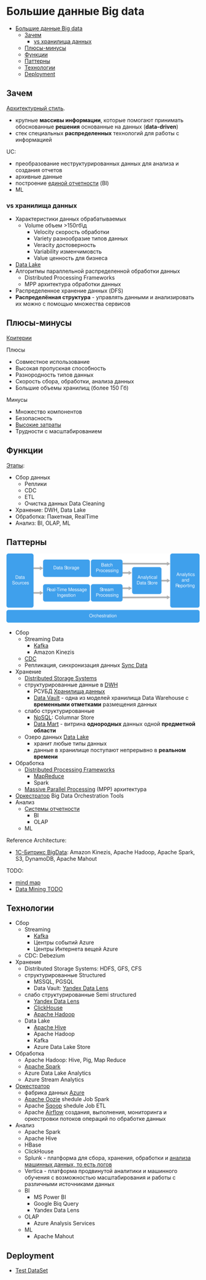 # Большие данные Big data

- [Большие данные Big data](#большие-данные-big-data)
  - [Зачем](#зачем)
    - [vs хранилища данных](#vs-хранилища-данных)
  - [Плюсы-минусы](#плюсы-минусы)
  - [Функции](#функции)
  - [Паттерны](#паттерны)
  - [Технологии](#технологии)
  - [Deployment](#deployment)

## Зачем

[Архитектурный стиль](../arch.styles.md).

- крупные __массивы информации__, которые помогают принимать обоснованные __решения__ основанные на данных (__data-driven__)
- стек специальных __распределенных__ технологий для работы с информацией

UC:

- преобразование неструктурированных данных для анализа и создания отчетов
- архивные данные
- построение [единой отчетности](../system.class/report.md) (BI)
- ML

### vs хранилища данных

- Характеристики данных обрабатываемых
  - Volume объем >150гб\д
	- Velocity скорость обработки
	- Variety разнообразие типов данных
	- Veracity достоверность
	- Variability изменчимовсть
	- Value ценность для бизнеса
- [Data Lake](../pattern/system.design/data.lake.md#vs-хранилища-данных)
- Алгоритмы параллельной распределенной обработки данных
  - Distributed Processing Frameworks
  - MPP архитектура обработки данных
- Распределенное хранение данных (DFS)
- __Распределённая структура__ - управлять данными и анализировать их можно с помощью множества сервисов

## Плюсы-минусы

[Критерии](../arch.criteria.md)

Плюсы

- Совместное использование
- Высокая пропускная способность
- Разнородность типов данных
- Скорость сбора, обработки, анализа данных
- Большие объемы хранилищ (более 150 Гб)

Минусы

- Множество компонентов
- Безопасность
- [Высокие затраты](https://yandex.cloud/ru/docs/glossary/bigdata)
- Трудности с масштабированием

## Функции

[Этапы](https://practicum.yandex.ru/blog/chto-takoe-big-data/):

- Сбор данных
  - Реплики
  - CDC
  - ETL
  - Очистка данных Data Cleaning
- Хранение: DWH, Data Lake
- Обработка: Пакетная, RealTime
- Анализ: BI, OLAP, ML

## Паттерны

![arch](../../img/arch/big.data.arch.svg)

- Сбор
  - Streaming Data
    - [Kafka](../../technology/middleware/messagebus/kafka.md)
    - Amazon Kinezis
  - [CDC](../system.class/cdc.md)
  - Репликация, синхронизация данных [Sync Data](../pattern/sync.data.md)
- Хранение
  - [Distributed Storage Systems](../../technology/filesystem/dfs.md)
  - структурированные данные в [DWH](../system.class/dwh.md)
      - РСУБД [Хранилища данных](../store.md)
      - [Data Vault](../pattern/system.design/data.vault.md) - одна из моделей хранилища Data Warehouse с __временными отметками__ размещения данных
  - слабо структурированные
    - [NoSQL](../store.nosql.md): Columnar Store  
    - [Data Mart](../pattern/system.design/data.mart.md) - витрина __однородных__ данных одной __предметной области__
  - Озеро данных [Data Lake](../pattern/system.design/data.lake.md)
    - хранит любые типы данных
    - данные в хранилище поступают непрерывно в __реальном времени__
- Обработка
  - [Distributed Processing Frameworks](https://gogeometry.com/software/big-data-mind-map.html)
    - [MapReduce](../pattern/system.design/map.reduce.md)
    - Spark
  - [Massive Parallel Processing](mpp.md) (MPP) архитектура
- [Оркестратор](https://docs.microsoft.com/ru-ru/azure/architecture/guide/architecture-styles/big-data) Big Data Orchestration Tools
- Анализ
  - [Системы отчетности](../system.class/report.md)
    - BI
    - OLAP
  - ML

Reference Architecture:

- [1С-Битрикс BigData](http://habrahabr.ru/post/272041/): Amazon Kinezis, Apache Hadoop, Apache Spark, S3, DynamoDB, Apache Mahout

TODO:

- [mind map](https://360digitmg.com/mindmap/big-data)
- [Data Mining TODO](https://coderlessons.com/tutorials/bolshie-dannye-i-analitika/teoriia-khraneniia-dannykh/21-data-mining-protiv-khranilishcha-dannykh)

## Технологии

- Сбор
  - Streaming
    - [Kafka](../../technology/middleware/messagebus/kafka.md)
    - Центры событий Azure
    - Центры Интернета вещей Azure
  - CDC: Debezium
- Хранение
  - Distributed Storage Systems: HDFS, GFS, CFS
  - структурированные Structured
    - MSSQL, PGSQL
    - Data Vault: [Yandex Data Lens](../../technology/store/yandex.data.lens.md)
  - слабо структурированные Semi structured
    - [Yandex Data Lens](../../technology/store/yandex.data.lens.md)
    - [ClickHouse](../../technology/store/clickhouse.md)
    - [Apache Hadoop](../../technology/store/apache.hadoop.md)
  - Data Lake
    - [Apache Hive](../../technology/store/apache.hive.md)
    - Apache Hadoop
    - Kafka
    - Azure Data Lake Store
- Обработка
  - Apache Hadoop: Hive, Pig, Map Reduce
  - [Apache Spark](../../technology/store/apache.spark.md)
  - Azure Data Lake Analytics
  - Azure Stream Analytics
- [Оркестратор](https://docs.microsoft.com/ru-ru/azure/architecture/guide/architecture-styles/big-data)
  - фабрика данных [Azure](../../technology/azure.md)
  - [Apache Oozie](../../technology/apache.oozie.md) shedule Job Spark
  - Apache [Sqoop](../../technology/apache.sqoop.md) shedule Job ETL
  - Apache [Airflow](../../technology/apache.airflow.md) создания, выполнения, мониторинга и оркестровки потоков операций по обработке данных
- Анализ
  - Apache Spark
  - Apache Hive
  - HBase
  - ClickHouse
  - Splunk - платформа для сбора, хранения, обработки и [анализа машинных данных, то есть логов](https://habr.com/ru/companies/tssolution/articles/323814/)
  - Vertica - платформа продвинутой аналитики и машинного обучения с возможностью масштабирования и работы с различными источниками данных
  - BI
    - MS Power BI
    - Google Biq Query
    - Yandex Data Lens
  - OLAP
    - Azure Analysis Services
  - ML
    - Apache Mahout

## Deployment

- [Test DataSet](https://habr.com/ru/companies/edison/articles/480408/)
